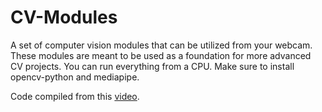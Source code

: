 # CV-Modules
A set of computer vision modules that can be utilized from your webcam. These modules are meant to be used as a foundation for more advanced CV projects. You can run everything from a CPU. Make sure to install opencv-python and mediapipe. 

Code compiled from this [video](https://www.youtube.com/watch?v=01sAkU_NvOY&t=4967s&ab_channel=freeCodeCamp.org). 
